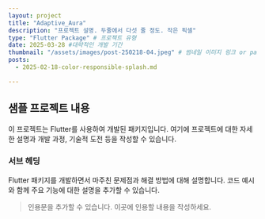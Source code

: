```yaml
---
layout: project
title: "Adaptive_Aura"
description: "프로젝트 설명. 두줄에서 다섯 줄 정도. 작은 픽셀"
type: "Flutter Package" # 프로젝트 유형 
date: 2025-03-28 #대략적인 개발 기간
thumbnail: "/assets/images/post-250218-04.jpeg" # 썸네일 이미지 링크 or path
posts: 
  - 2025-02-18-color-responsible-splash.md

---
```


## 샘플 프로젝트 내용

이 프로젝트는 Flutter를 사용하여 개발된 패키지입니다. 여기에 프로젝트에 대한 자세한 설명과 개발 과정, 기술적 도전 등을 작성할 수 있습니다. 

### 서브 헤딩

Flutter 패키지를 개발하면서 마주친 문제점과 해결 방법에 대해 설명합니다. 코드 예시와 함께 주요 기능에 대한 설명을 추가할 수 있습니다.

> 인용문을 추가할 수 있습니다. 이곳에 인용할 내용을 작성하세요.
